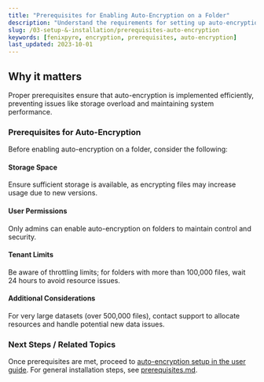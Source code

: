 ```yaml
---
title: "Prerequisites for Enabling Auto-Encryption on a Folder"
description: "Understand the requirements for setting up auto-encryption to ensure seamless data protection in FenixPyre."
slug: /03-setup-&-installation/prerequisites-auto-encryption
keywords: [fenixpyre, encryption, prerequisites, auto-encryption]
last_updated: 2023-10-01
---
```


## Why it matters
Proper prerequisites ensure that auto-encryption is implemented efficiently, preventing issues like storage overload and maintaining system performance.

### Prerequisites for Auto-Encryption
Before enabling auto-encryption on a folder, consider the following:

#### Storage Space
Ensure sufficient storage is available, as encrypting files may increase usage due to new versions.

#### User Permissions
Only admins can enable auto-encryption on folders to maintain control and security.

#### Tenant Limits
Be aware of throttling limits; for folders with more than 100,000 files, wait 24 hours to avoid resource issues.

#### Additional Considerations
For very large datasets (over 500,000 files), contact support to allocate resources and handle potential new data issues.

### Next Steps / Related Topics
Once prerequisites are met, proceed to [auto-encryption setup in the user guide](../05-user-guide/auto-encryption.md). For general installation steps, see [prerequisites.md](./prerequisites.md).
